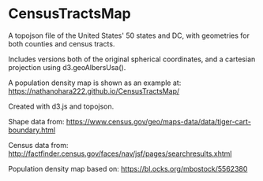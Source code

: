 # CensusTractsMap

A topojson file of the United States' 50 states and DC, with geometries for both counties and census tracts.

Includes versions both of the original spherical coordinates, and a cartesian projection using d3.geoAlbersUsa().

A population density map is shown as an example at: https://nathanohara222.github.io/CensusTractsMap/

Created with d3.js and topojson.

Shape data from: https://www.census.gov/geo/maps-data/data/tiger-cart-boundary.html

Census data from: http://factfinder.census.gov/faces/nav/jsf/pages/searchresults.xhtml

Population density map based on: https://bl.ocks.org/mbostock/5562380
